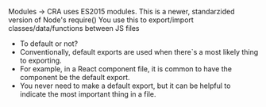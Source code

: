 Modules -> CRA uses ES2015 modules. This is a newer, standarzided version of Node's require()
You use this to export/import classes/data/functions between JS files

- To default or not?
- Conventionally, default exports are used when there`s a most likely thing to exporting.
- For example, in a React component file, it is common to have the component be the default export.
- You never need to make a default export, but it can be helpful to indicate the most important thing in a file.
